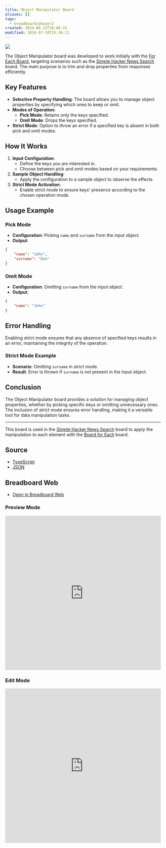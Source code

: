```yaml
---
title: Object Manipulator Board
aliases: []
tags:
  - breadboard/phase/2
created: 2024-06-13T16:06:15
modified: 2024-07-10T15:36:11
---
```


![](https://youtu.be/VLwT21SHV_c)

The Object Manipulator board was developed to work initially with the [For Each Board](projects/Breadboard/Phase%202/Board%20for%20Each.md), targeting scenarios such as the [Simple Hacker News Search](projects/Breadboard/Phase%202/Hacker%20News/simplified/Simple%20Hacker%20News%20Search.md) board. The main purpose is to trim and drop properties from responses efficiently.

## Key Features

- **Selective Property Handling**: The board allows you to manage object properties by specifying which ones to keep or omit.
- **Modes of Operation**:
	- **Pick Mode**: Retains only the keys specified.
	- **Omit Mode**: Drops the keys specified.
- **Strict Mode**: Option to throw an error if a specified key is absent in both pick and omit modes.

## How It Works

1. **Input Configuration**:
	- Define the keys you are interested in.
	- Choose between pick and omit modes based on your requirements.
1. **Sample Object Handling**:
	- Apply the configuration to a sample object to observe the effects.
2. **Strict Mode Activation**:
	- Enable strict mode to ensure keys' presence according to the chosen operation mode.

## Usage Example

### Pick Mode

- **Configuration**: Picking `name` and `surname` from the input object.
- **Output**:

```json
{
	"name": "John",
	"surname": "Doe"
}
```

### Omit Mode

- **Configuration**: Omitting `surname` from the input object.
- **Output**:

```json
{
	"name": "John"
}
```

## Error Handling

Enabling strict mode ensures that any absence of specified keys results in an error, maintaining the integrity of the operation.

### Strict Mode Example

- **Scenario**: Omitting `surname` in strict mode.
- **Result**: Error is thrown if `surname` is not present in the input object.

## Conclusion

The Object Manipulator board provides a solution for managing object properties, whether by picking specific keys or omitting unnecessary ones. The inclusion of strict mode ensures error handling, making it a versatile tool for data manipulation tasks.

---

This board is used in the [Simple Hacker News Search](projects/Breadboard/Phase%202/Hacker%20News/simplified/Simple%20Hacker%20News%20Search.md) board to apply the manipulation to each element with the [Board for Each](projects/Breadboard/Phase%202/Board%20for%20Each.md) board.

## Source

- [TypeScript](https://github.com/breadboard-ai/breadboard/blob/main/packages/example-boards/src/boards/object-manipulator.ts)
- [JSON](https://github.com/breadboard-ai/breadboard/blob/main/packages/visual-editor/public/example-boards/object-manipulator.json)

## Breadboard Web

- [Open in Breadboard Web](https://breadboard-ai.web.app/?board=https://raw.githubusercontent.com/breadboard-ai/breadboard/main/packages/visual-editor/public/example-boards/object-manipulator.json)

### Preview Mode

<iframe src="https://breadboard-ai.web.app/?board=https://raw.githubusercontent.com/breadboard-ai/breadboard/main/packages/visual-editor/public/example-boards/object-manipulator.json&embed" style="width: 100%; height: 500px; border: 0;"></iframe>

### Edit Mode

<iframe src="https://breadboard-ai.web.app/?board=https://raw.githubusercontent.com/breadboard-ai/breadboard/main/packages/visual-editor/public/example-boards/object-manipulator.json" style="width: 100%; height: 500px; border: 0;"></iframe>
